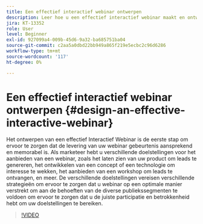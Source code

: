 ```yaml
---
title: Een effectief interactief webinar ontwerpen
description: Leer hoe u een effectief interactief webinar maakt en ontwerpt
jira: KT-13352
role: User
level: Beginner
exl-id: 927099a4-009b-45d6-9a32-ba685751ba04
source-git-commit: c2aa5a0dbd22bb949a865f219e5ecbc2c96d6286
workflow-type: tm+mt
source-wordcount: '117'
ht-degree: 0%

---
```


# Een effectief interactief webinar ontwerpen {#design-an-effective-interactive-webinar}

Het ontwerpen van een effectief Interactief Webinar is de eerste stap om ervoor te zorgen dat de levering van uw webinar gebeurtenis aansprekend en memorabel is. Als marketeer hebt u verschillende doelstellingen voor het aanbieden van een webinar, zoals het laten zien van uw product om leads te genereren, het ontwikkelen van een concept of een technologie om interesse te wekken, het aanbieden van een workshop om leads te ontvangen, en meer. De verschillende doelstellingen vereisen verschillende strategieën om ervoor te zorgen dat u webinar op een optimale manier verstrekt om aan de behoeften van de diverse publiekssegmenten te voldoen om ervoor te zorgen dat u de juiste participatie en betrokkenheid hebt om uw doelstellingen te bereiken.

>[!VIDEO](https://video.tv.adobe.com/v/3418602?q=9)
